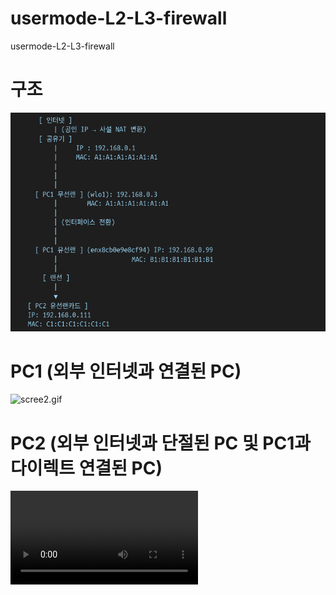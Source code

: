 # usermode-L2-L3-firewall

usermode-L2-L3-firewall

# 구조

![screen.png](screen.png)

# PC1 (외부 인터넷과 연결된 PC)

![scree2.gif](screen2.gif)

# PC2 (외부 인터넷과 단절된 PC 및 PC1과 다이렉트 연결된 PC)

![screen3.mp4](screen3.mp4)
